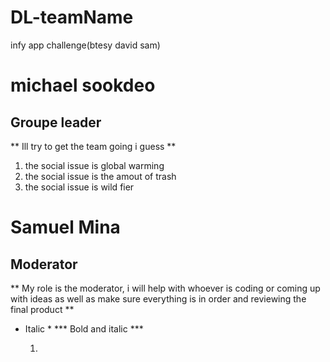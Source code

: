 # DL-teamName
infy app challenge(btesy david sam)
# michael sookdeo
## Groupe leader
** Ill try to get the team going i guess **

1. the social issue is global warming
2. the social issue is the amout of trash
3. the social issue is wild fier 


# Samuel Mina
## Moderator
** My role is the moderator, i will help with whoever is coding or coming up with ideas as well as make sure everything is in order and reviewing the final product **
* Italic *
  *** Bold and italic ***

  1. 






